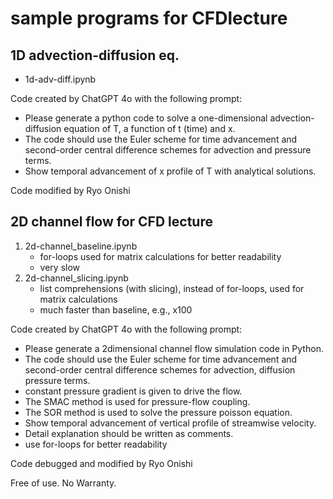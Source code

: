 # sample programs for CFDlecture

## 1D advection-diffusion eq.
- 1d-adv-diff.ipynb

Code created by ChatGPT 4o with the following prompt:
- Please generate a python code to solve a one-dimensional advection-diffusion equation of T, a function of t (time) and x.
- The code should use the Euler scheme for time advancement and second-order central difference schemes for advection and pressure terms.
- Show temporal advancement of x profile of T with analytical solutions.

Code modified by Ryo Onishi

## 2D channel flow for CFD lecture
1. 2d-channel_baseline.ipynb
   - for-loops used for matrix calculations for better readability
   - very slow
1. 2d-channel_slicing.ipynb
   - list comprehensions (with slicing), instead of for-loops, used for matrix calculations
   - much faster than baseline, e.g., x100

Code created by ChatGPT 4o with the following prompt:
- Please generate a 2dimensional channel flow simulation code in Python.
- The code should use the Euler scheme for time advancement and second-order central difference schemes for advection, diffusion pressure terms.
- constant pressure gradient is given to drive the flow.
- The SMAC method is used for pressure-flow coupling.
- The SOR method is used to solve the pressure poisson equation.
- Show temporal advancement of vertical profile of streamwise velocity.
- Detail explanation should be written as comments.
- use for-loops for better readability

Code debugged and modified by Ryo Onishi


Free of use. No Warranty.
